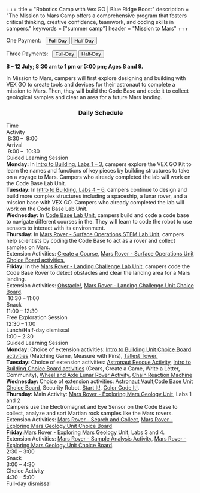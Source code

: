 +++
title = "Robotics Camp with Vex GO | Blue Ridge Boost"
description = "The Mission to Mars Camp offers a comprehensive program that fosters critical thinking, creative confidence, teamwork, and coding skills in campers."
keywords = ["summer camp"]
header = "Mission to Mars"
+++

<p></p>

<div class="container">
    <div class="row pb-1">
        <div class="col">
           <p> One Payment: &nbsp;
                <a href="https://summer-24-ages-8-to-10-full-day.cheddarup.com"><button class="button-8s" role="button">Full-Day</button></a>  <a href="https://summer-24-ages-8-to-10-half-day.cheddarup.com"><button class="button-8s" role="button">Half-Day</button></a>
            </p>
            <p> Three Payments: &nbsp;
                <a href="https://summer-24-ages-8-and-9-full-day-3-payments.cheddarup.com"><button class="button-8s" role="button">Full-Day</button></a>  <a href="https://summer-24-ages-8-and-9-half-day-3-payments.cheddarup.com"><button class="button-8s" role="button">Half-Day</button></a> <br>
            </p>
        </div>
        <div class="col-8">
        <p><b> 8 &ndash; 12 July; 8:30 am to 1 pm or 5:00 pm; Ages 8 and 9.</b></p>
        <p>In Mission to Mars, campers will first explore designing and building with VEX GO to create tools and devices for their astronaut to complete a mission to Mars. Then, they will build the Code Base and code it to collect geological samples and clear an area for a future Mars landing.</p>
        </div>
    </div>
    <div class="row pb-1">
        <div class="col-1">
            <!-- <div class="v-stack p-0">
                <div><img src="/images/camps/spike-prime-intro/lego-maker-sm-game.webp" alt="Game Maker" class="img-fluid"> </div>
                <div><img src="/images/camps/spike-prime-intro/dance.webp" alt="Break Dance" class="img-fluid"> </div>
                <div><img src="/images/camps/spike-prime-intro/out-of-order.webp" alt="Racing Cart" class="img-fluid"> </div>
                <div><img src="/images/camps/spike-prime-intro/keep-it-really-safe.webp" alt="Keep it really safe." class="img-fluid"> </div>
            </div> -->
        </div>
        <div class="col-10">
            <div class="container p-0 m-0 b-0">
                <h3 align="center">Daily Schedule</h3>
                <div class="row py-1 table-header">
                    <div class="col-2 text-center">Time</div>	
                    <div class="col-10">Activity</div>
                </div>
                <div class="row py-1">
                    <div class="col-2 text-center">&nbsp;8:30 &ndash; &nbsp;9:00</div>
                    <div class="col-10">Arrival</div>
                </div>
                <div class="row py-1 table-dark-row">
                    <div class="col-2 text-center">&nbsp;9:00 &ndash; &nbsp;10:30	</div>
                    <div class="col-10 ">Guided Learning Session<br>
                        <b>Monday: </b> In <a href="https://education.vex.com/stemlabs/go/intro-to-building">Intro to Building, Labs 1 &ndash; 3</a>, campers explore the VEX GO Kit to learn the names and functions of key pieces by building structures to take on a voyage to Mars. Campers who already completed the lab will work on the Code Base Lab Unit.<br>
                        <b>Tuesday: </b> In <a href="https://education.vex.com/stemlabs/go/intro-to-building">Intro to Building, Labs 4 &ndash; 6</a>, campers continue to design and build more complex structures including a spaceship, a lunar rover, and a mission base with VEX GO.  Campers who already completed the lab will work on the Code Base Lab Unit.<br>
                        <b>Wednesday: </b>In <a href="https://education.vex.com/stemlabs/go/code-base">Code Base Lab Unit</a>, campers build and code a code base to navigate different courses in the. They will learn to code the robot to use sensors to interact with its environment.<br>
                        <b>Thursday: </b>In <a href="https://education.vex.com/stemlabs/go/mars-rover-surface-operations">Mars Rover - Surface Operations STEM Lab Unit</a>, campers help scientists by coding the Code Base to act as a rover and collect samples on Mars. <br>
                        Extension Activities: <a href="https://content.vexrobotics.com/assets/education/stem-labs/docs/go/Activities/GO%20Activity%20-%20Create%20a%20Course.pdf">Create a Course</a>, <a href="https://education.vex.com/stemlabs/go/mars-rover-surface-operations/unit-overview/choice-board">Mars Rover - Surface Operations Unit Choice Board activities.</a><br>
                        <b>Friday: </b>In the <a href="https://education.vex.com/stemlabs/go/mars-rover-landing-challenge">Mars Rover - Landing Challenge Lab Unit</a>, campers code the Code Base Rover to detect obstacles and clear the landing area for a Mars landing.<br>
                        Extension Activities: <a href="https://content.vexrobotics.com/assets/education/stem-labs/docs/go/Activities/GO%20Activity%20-%20Obstacle.pdf">Obstacle!</a>, <a href="https://education.vex.com/stemlabs/go/mars-rover-landing-challenge/unit-overview/choice-board">Mars Rover - Landing Challenge Unit Choice Board</a>.
<br>
                    </div>
                </div>
                <div class="row py-1">
                    <div class="col-2 text-center">&nbsp;10:30 &ndash; 11:00 </div>
                    <div class="col-10">Snack</div>
                </div>
                <div class="row py-1 table-dark-row">
                    <div class="col-2 text-center">11:00 &ndash; 12:30</div>	
                    <div class="col-10">Free Exploration Session</div>
                </div>
                <div class="row py-1">
                    <div class="col-2 text-center">12:30 &ndash; 1:00</div>
                    <div class="col-10">Lunch/Half-day dismissal</div>
                </div>
                <div class="row py-1 table-dark-row">
                    <div class="col-2 text-center">1:00 &ndash; 2:30</div>	
                    <div class="col-10">Guided Learning Session<br>
                        <b>Monday: </b>Choice of extension activities: <a href="https://education.vex.com/stemlabs/go/intro-to-building/unit-overview/choice-board">Intro to Building Unit Choice Board activities</a> (Matching Game, Measure with Pins), <a href="https://content.vexrobotics.com/assets/education/stem-labs/docs/go/Activities/GO%20Activity%20-%20Tallest%20Tower%20Challenge.pdf">Tallest Tower.</a><br>
                        <b>Tuesday: </b>Choice of extension activities: <a href="https://content.vexrobotics.com/assets/education/stem-labs/docs/go/Activities/GO%20Activity%20-%20Astronaut%20Rescue.pdf">Astronaut Rescue Activity</a>, <a href="https://education.vex.com/stemlabs/go/intro-to-building/unit-overview/choice-board">Intro to Building Choice Board activities</a> (Gears, Create a Game, Write a Letter, Community), <a href="https://content.vexrobotics.com/assets/education/stem-labs/docs/go/Activities/GO%20Activity%20-%20Wheel%20and%20Axle%20Lunar%20Rover.pdf">Wheel and Axle Lunar Rover Activity</a>, <a href="https://content.vexrobotics.com/assets/education/stem-labs/docs/go/Activities/GO%20Activity%20-%20Chain%20Reaction.pdf">Chain Reaction Machine</a><br>
                        <b>Wednesday: </b>Choice of extension activities: <a href="https://content.vexrobotics.com/assets/education/stem-labs/docs/go/Activities/GO%20Activity%20-%20Astronaut%20Rescue.pdf">Astronaut Vault</a>,<a href="https://education.vex.com/stemlabs/go/code-base/unit-overview/choice-board">Code Base Unit Choice Board</a>, <a ref="https://content.vexrobotics.com/assets/education/stem-labs/docs/go/Activities/GO%20Activity%20-%20Security%20Robot.pdf">Security Robot</a>, <a href="https://content.vexrobotics.com/assets/education/stem-labs/docs/go/Activities/GO%20Activity%20-%20Start%20It.pdf">Start It!</a>, <a href="https://content.vexrobotics.com/assets/education/stem-labs/docs/go/Activities/GO%20Activity%20-%20Color%20Code%20It.pdf">Color Code It!</a>.<br>
                        <b>Thursday: </b> Main Activity: <a href="https://education.vex.com/stemlabs/go/mars-rover-exploring-mars-geology">Mars Rover - Exploring Mars Geology Unit</a>,  Labs 1 and 2<br>
                        Campers use the Electromagnet and Eye Sensor on the Code Base to collect, analyze and sort Martian rock samples like the Mars rovers.<br>
                        Extension Activities: <a href="https://content.vexrobotics.com/assets/education/stem-labs/docs/go/Activities/GO%20Activity%20-%20Mars%20Rover%20-%20Search%20and%20Collect.pdf">Mars Rover - Search and Collect</a>, <a href="https://education.vex.com/stemlabs/go/mars-rover-exploring-mars-geology/unit-overview/choice-board">Mars Rover - Exploring Mars Geology Unit Choice Board</a><br>
                        <b>Friday:</b><a href="https://education.vex.com/stemlabs/go/mars-rover-exploring-mars-geology">Mars Rover - Exploring Mars Geology Unit</a>, Labs 3 and 4.<br>
                        Extension Activities: <a href="https://content.vexrobotics.com/assets/education/stem-labs/docs/go/Activities/GO%20Activity%20-%20Mars%20Rover%20-%20Sample%20Analysis.pdf">Mars Rover - Sample Analysis Activity</a>, <a href="https://education.vex.com/stemlabs/go/mars-rover-exploring-mars-geology/unit-overview/choice-board">Mars Rover - Exploring Mars Geology Unit Choice Board</a>.<br>
                    </div>
                </div>
                <div class="row py-1">
                    <div class="col-2 text-center">2:30 &ndash; 3:00</div>	
                    <div class="col-10">Snack</div>
                </div>
                <div class="row py-1 table-dark-row">
                    <div class="col-2 text-center">3:00  &ndash;  4:30	</div>
                    <div class="col-10">Choice Activity</div>
                </div>
                <div class="row py-1">
                    <div class="col-2 text-center">4:30  &ndash;  5:00	</div>
                    <div class="col-10">Full-day dismissal</div>
                </div>
            </div>
        </div> <!-- inner container -->
        <div class="col-1">
            <!-- <div class="v-stack">
                <div><img src="/images/camps/spike-prime-intro/what-is-this.webp" alt="What is this?" class="img-fluid"> </div>
                <div><img src="/images/camps/spike-prime-intro/rhino.webp" alt="Rhino" class="img-fluid"> </div>
                <div><img src="/images/camps/spike-prime-intro/brain-game.webp" alt="Brain Game." class="img-fluid"> </div> 
                <div><img src="/images/camps/spike-prime-intro/the-lego-way.webp" alt="Ideas" class="img-fluid"> </div>
            </div> -->
        </div>
    </div>
</div> <!-- outer container -->